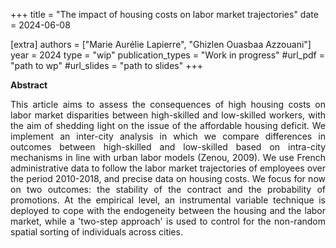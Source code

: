 +++
title = "The impact of housing costs on labor market trajectories"
date = 2024-06-08

[extra]
authors = ["Marie Aurélie Lapierre", "Ghizlen Ouasbaa Azzouani"]
year = 2024
type = "wip"
publication_types = "Work in progress"
#url_pdf = "path to wp"
#url_slides = "path to slides"
+++

**Abstract** 


<p align="justify"> 
This article aims to assess the consequences of high housing costs on labor market disparities between high-skilled and low-skilled workers, with the aim of shedding light on the issue of the affordable housing deficit. 
We implement an inter-city analysis in which we compare differences in outcomes between high-skilled and low-skilled based on intra-city mechanisms in line with urban labor models (Zenou, 2009). 
We use French administrative data to follow the labor market trajectories of employees over the period 2010-2018, and precise data on housing costs. We focus for now on two outcomes: the stability of the contract and the probability of promotions.  
At the empirical level, an instrumental variable technique is deployed to cope with the endogeneity between the housing and the labor market, while a 'two-step approach' is used to control for the non-random spatial sorting of individuals across cities.
</p>
